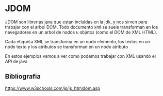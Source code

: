 # JDOM
JDOM son librerias java que estan incluidas en la jdk, y nos sirven para trabajar con el arbol DOM. Todo documento xml se suele transforman en los navegadores en un arbol de nodos u objetos (como el DOM de XML HTML). 

Cada etiqueta XML se transforma en un nodo elemento, los textos en un nodo texto y los atributos se transforman en un nodo atributo

En estos ejemplos vamos a ver como podemos trabajar con XML usando el API de java

## Bibliografia
https://www.w3schools.com/js/js_htmldom.asp
